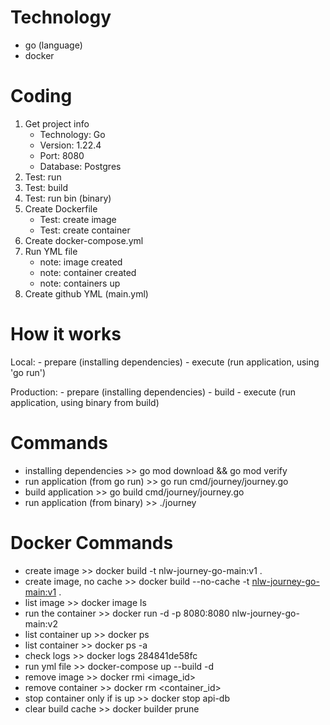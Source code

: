 # Technology
- go (language)
- docker

# Coding
1. Get project info
    * Technology: Go
    * Version: 1.22.4
    * Port: 8080
    * Database: Postgres
2. Test: run
3. Test: build
4. Test: run bin (binary)
5. Create Dockerfile
    * Test: create image
    * Test: create container
6. Create docker-compose.yml
7. Run YML file
    * note: image created
    * note: container created
    * note: containers up
8. Create github YML (main.yml)

# How it works
Local:
    - prepare (installing dependencies)
    - execute (run application, using 'go run')

Production:
    - prepare (installing dependencies)
    - build
    - execute (run application, using binary from build)

# Commands

- installing dependencies			>> go mod download && go mod verify
- run application (from go run)		>> go run cmd/journey/journey.go
- build application					>> go build cmd/journey/journey.go
- run application (from binary)		>> ./journey

# Docker Commands

- create image						>> docker build -t nlw-journey-go-main:v1 .
- create image, no cache			>> docker build --no-cache -t <nlw-journey-go-main:v1> .
- list image						>> docker image ls
- run the container					>> docker run -d -p 8080:8080 nlw-journey-go-main:v2
- list container up					>> docker ps
- list container					>> docker ps -a
- check logs						>> docker logs 284841de58fc
- run yml file						>> docker-compose up --build -d
- remove image					    >> docker rmi <image_id>
- remove container					>> docker rm <container_id>
- stop container only if is up 		>> docker stop api-db
- clear build cache 				>> docker builder prune


